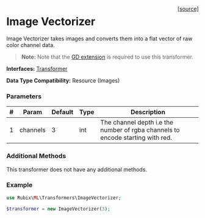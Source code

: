 <span style="float:right;"><a href="https://github.com/RubixML/RubixML/blob/master/src/Transformers/ImageVectorizer.php">[source]</a></span>

# Image Vectorizer
Image Vectorizer takes images and converts them into a flat vector of raw color channel data.

> **Note:** Note that the [GD extension](https://php.net/manual/en/book.image.php) is required to use this transformer.

**Interfaces:** [Transformer](api.md#transformer)

**Data Type Compatibility:** Resource (Images)

### Parameters
| # | Param | Default | Type | Description |
|---|---|---|---|---|
| 1 | channels | 3 | int | The channel depth i.e the number of rgba channels to encode starting with red. |

### Additional Methods
This transformer does not have any additional methods.

### Example
```php
use Rubix\ML\Transformers\ImageVectorizer;

$transformer = new ImageVectorizer(3);
```